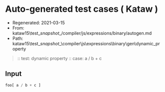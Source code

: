 # Auto-generated test cases ( Kataw )
- Regenerated: 2021-03-15
- From: kataw15\test\__snapshot__/compiler/js/expressions/binary/autogen.md
- Path: kataw15\test\__snapshot__\compiler\js\expressions\binary\gen\dynamic_property
> :: test: dynamic property
> :: case: a / b + c
## Input

`````js
foo[ a / b + c ]
`````
